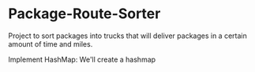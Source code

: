 # Package-Route-Sorter
Project to sort packages into trucks that will deliver packages in a certain amount of time and miles.

Implement HashMap:
We'll create a hashmap
